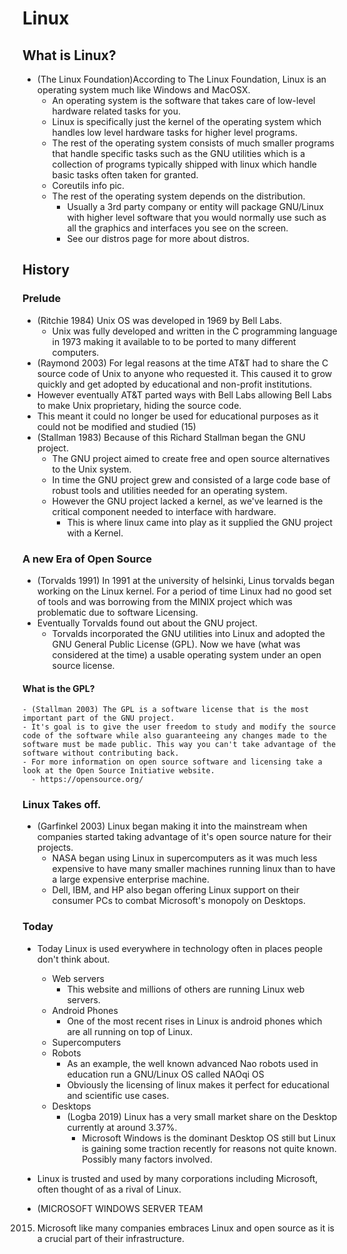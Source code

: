 # Linux

## What is Linux?

- (The Linux Foundation)According to The Linux Foundation, Linux is an operating system much like Windows and MacOSX. 
  - An operating system is the software that takes care of low-level hardware related tasks for you.
  - Linux is specifically just the kernel of the operating system which handles low level hardware tasks for higher level programs.
  - The rest of the operating system consists of much smaller programs that handle specific tasks such as the GNU utilities which is a collection of programs typically shipped with linux which handle basic tasks often taken for granted. 
  - Coreutils info pic. 
  - The rest of the operating system depends on the distribution. 
    - Usually a 3rd party company or entity will package GNU/Linux with higher level software that you would normally use such as all the graphics and interfaces you see on the screen.
    - See our distros page for more about distros. 

## History

### Prelude
- (Ritchie 1984) Unix OS was developed in 1969 by Bell Labs. 
  - Unix was fully developed and written in the C programming language in 1973 making it available to to be ported to many different computers. 
- (Raymond 2003) For legal reasons at the time AT&T had to share the C source code of Unix to anyone who requested it. This caused it to grow quickly and get adopted by educational and non-profit institutions.
- However eventually AT&T parted ways with Bell Labs allowing Bell Labs to make Unix proprietary, hiding the source code.
- This meant it could no longer be used for educational purposes as it could not be modified and studied (15)
- (Stallman 1983) Because of this Richard Stallman began the GNU project.
  - The GNU project aimed to create free and open source alternatives to the Unix system. 
  - In time the GNU project grew and consisted of a large code base of robust tools and utilities needed for an operating system. 
  - However the GNU project lacked a kernel, as we've learned is the critical component needed to interface with hardware. 
    - This is where linux came into play as it supplied the GNU project with a Kernel. 

### A new Era of Open Source 

- (Torvalds 1991) In 1991 at the university of helsinki, Linus torvalds began working on the Linux kernel. For a period of time Linux had no good set of tools and was borrowing from the MINIX project which was problematic due to software Licensing. 
- Eventually Torvalds found out about the GNU project. 
  - Torvalds incorporated the GNU utilities into Linux and adopted the GNU General Public License (GPL). Now we have (what was considered at the time) a usable operating system under an open source license. 
#### What is the GPL?
    - (Stallman 2003) The GPL is a software license that is the most important part of the GNU project. 
    - It's goal is to give the user freedom to study and modify the source code of the software while also guaranteeing any changes made to the software must be made public. This way you can't take advantage of the software without contributing back. 
    - For more information on open source software and licensing take a look at the Open Source Initiative website. 
      - https://opensource.org/

### Linux Takes off. 

- (Garfinkel 2003) Linux began making it into the mainstream when companies started taking advantage of it's open source nature for their projects.
  - NASA began using Linux in supercomputers as it was much less expensive to have many smaller machines running linux than to have a large expensive enterprise machine.
  - Dell, IBM, and HP also began offering Linux support on their consumer PCs to combat Microsoft's monopoly on Desktops. 

### Today

- Today Linux is used everywhere in technology often in places people don't think about. 
  - Web servers
    - This website and millions of others are running Linux web servers. 
  - Android Phones
    - One of the most recent rises in Linux is android phones which are all running on top of Linux. 
  - Supercomputers
  - Robots
    - As an example, the well known advanced Nao robots used in education run a GNU/Linux OS called NAOqi OS
    - Obviously the licensing of linux makes it perfect for educational and scientific use cases.
  - Desktops
    - (Logba 2019) Linux has a very small market share on the Desktop currently at around 3.37%.
      - Microsoft Windows is the dominant Desktop OS still but Linux is gaining some traction recently for reasons not quite known. Possibly many factors involved.

- Linux is trusted and used by many corporations including Microsoft, often thought of as a rival of Linux. 
- (MICROSOFT WINDOWS SERVER TEAM
 2015) Microsoft like many companies embraces Linux and open source as it is a crucial part of their infrastructure. 